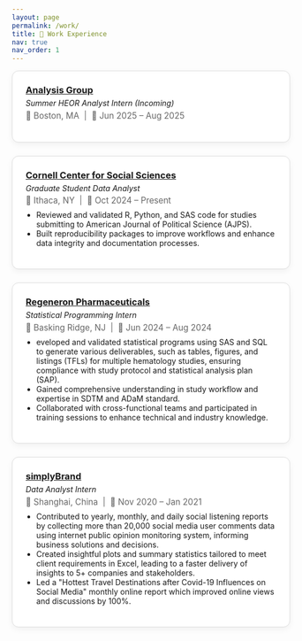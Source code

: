 ```yaml
---
layout: page
permalink: /work/
title: 💼 Work Experience
nav: true
nav_order: 1
---
```


<style>
.experience-card {
  border: 1px solid #ddd;
  border-radius: 12px;
  padding: 1.5rem;
  margin-bottom: 1.5rem;
  box-shadow: 0 4px 12px rgba(0,0,0,0.05);
  background-color: white;
}

.experience-header {
  display: flex;
  flex-direction: column;
  gap: 0.3rem;
}

.experience-header h3 {
  margin: 0;
}

.experience-meta {
  font-size: 0.95rem;
  color: #666;
}

.experience-body ul {
  padding-left: 1.2rem;
  margin-top: 0.5rem;
}
</style>

<div class="experience-card">
  <div class="experience-header">
    <h3><a href="https://www.analysisgroup.com/" target="_blank"> Analysis Group </a></h3>
    <em>Summer HEOR Analyst Intern (Incoming)</em>
    <div class="experience-meta">📍 Boston, MA &nbsp;|&nbsp; 📅 Jun 2025 – Aug 2025</div>
  </div>
  <div class="experience-body">
    <ul>
    </ul>
  </div>
</div>

<div class="experience-card">
  <div class="experience-header">
    <h3><a href="https://socialsciences.cornell.edu/" target="_blank"> Cornell Center for Social Sciences</a></h3>
    <em>Graduate Student Data Analyst</em>
    <div class="experience-meta">📍 Ithaca, NY &nbsp;|&nbsp; 📅 Oct 2024 – Present</div>
  </div>
  <div class="experience-body">
    <ul>
      <li>Reviewed and validated R, Python, and SAS code for studies submitting to American Journal of Political Science (AJPS).</li>
      <li>Built reproducibility packages to improve workflows and enhance data integrity and documentation processes.</li>
    </ul>
  </div>
</div>

<div class="experience-card">
  <div class="experience-header">
    <h3><a href="https://www.regeneron.com/" target="_blank"> Regeneron Pharmaceuticals</a></h3>
    <em>Statistical Programming Intern</em>
    <div class="experience-meta">📍 Basking Ridge, NJ &nbsp;|&nbsp; 📅 Jun 2024 – Aug 2024</div>
  </div>
  <div class="experience-body">
    <ul>
      <li>eveloped and validated statistical programs using SAS and SQL to generate various deliverables, such as tables, figures, and listings (TFLs) for multiple hematology studies, ensuring compliance with study protocol and statistical analysis plan (SAP).</li>
      <li>Gained comprehensive understanding in study workflow and expertise in SDTM and ADaM standard.</li>
      <li>Collaborated with cross-functional teams and participated in training sessions to enhance technical and industry knowledge.</li>
    </ul>
  </div>
</div>

<div class="experience-card">
  <div class="experience-header">
    <h3><a href="https://www.regeneron.com/" target="_blank"> simplyBrand </a></h3>
    <em>Data Analyst Intern</em>
    <div class="experience-meta">📍 Shanghai, China &nbsp;|&nbsp; 📅 Nov 2020 – Jan 2021</div>
  </div>
  <div class="experience-body">
    <ul>
      <li>Contributed to yearly, monthly, and daily social listening reports by collecting more than 20,000 social media user comments data using internet public opinion monitoring system, informing business solutions and decisions.</li>
      <li>Created insightful plots and summary statistics tailored to meet client requirements in Excel, leading to a faster delivery of insights to 5+ companies and stakeholders.</li>
      <li>Led a "Hottest Travel Destinations after Covid-19 Influences on Social Media" monthly online report which improved online views and discussions by 100%.</li>
    </ul>
  </div>
</div>
